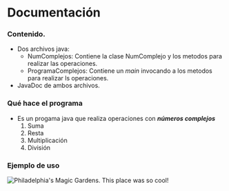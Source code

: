 
# Documentación

### Contenido.

- Dos archivos java:
    - NumComplejos: Contiene la clase NumComplejo y los metodos para realizar las operaciones.
    - ProgramaComplejos: Contiene un *main* invocando a los metodos para realizar ls operaciones.
- JavaDoc de ambos archivos.

### Qué hace el programa
- Es un progama java que realiza operaciones con ***números complejos*** 
    1. Suma
    2. Resta
    3. Multiplicación
    4. División
    
### Ejemplo de uso 
![Philadelphia's Magic Gardens. This place was so cool!](/Complejos/src/Screenshot_17.png "Philadelphia's Magic Gardens")

